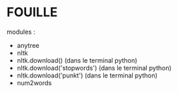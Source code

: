 # FOUILLE

modules :
- anytree
- nltk
 -  nltk.download() (dans le terminal python)
 -  nltk.download('stopwords') (dans le terminal python)
 -  nltk.download('punkt') (dans le terminal python)
- num2words

